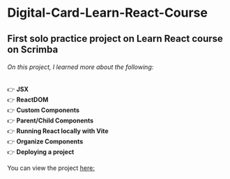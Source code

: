 # Digital-Card-Learn-React-Course
## First solo practice project on Learn React course on Scrimba

###### On this project, I learned more about the following:

👉 **JSX<br>**
👉 **ReactDOM<br>**
👉 **Custom Components<br>**
👉 **Parent/Child Components<br>**
👉 **Running React locally with Vite<br>**
👉 **Organize Components<br>**
👉 **Deploying a project<br>**

You can view the project [here:](https://seanursua-digitalcard.netlify.app/)
